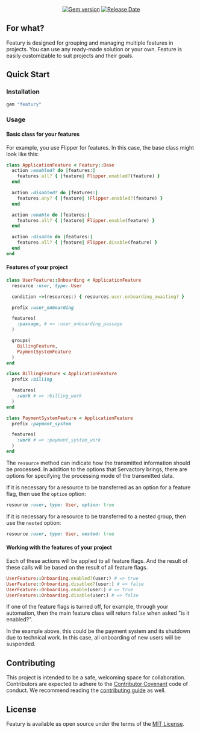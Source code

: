 <p align="center">
  <a href="https://rubygems.org/gems/featury"><img src="https://img.shields.io/gem/v/featury?logo=rubygems&logoColor=fff" alt="Gem version"></a>
  <a href="https://github.com/servactory/featury/releases"><img src="https://img.shields.io/github/release-date/servactory/featury" alt="Release Date"></a>
</p>

## For what?

Featury is designed for grouping and managing multiple features in projects.
You can use any ready-made solution or your own.
Feature is easily customizable to suit projects and their goals.

[//]: # (## Documentation)

[//]: # (See [featury.servactory.com]&#40;https://featury.servactory.com&#41; for documentation.)

## Quick Start

### Installation

```ruby
gem "featury"
```

### Usage

#### Basic class for your features

For example, you use Flipper for features.
In this case, the base class might look like this:

```ruby
class ApplicationFeature < Featury::Base
  action :enabled? do |features:|
    features.all? { |feature| Flipper.enabled?(feature) }
  end

  action :disabled? do |features:|
    features.any? { |feature| !Flipper.enabled?(feature) }
  end

  action :enable do |features:|
    features.all? { |feature| Flipper.enable(feature) }
  end

  action :disable do |features:|
    features.all? { |feature| Flipper.disable(feature) }
  end
end
```

#### Features of your project

```ruby
class UserFeature::Onboarding < ApplicationFeature
  resource :user, type: User

  condition ->(resources:) { resources.user.onboarding_awaiting? }

  prefix :user_onboarding

  features(
    :passage, # => :user_onboarding_passage
  )

  groups(
    BillingFeature,
    PaymentSystemFeature
  )
end
```

```ruby
class BillingFeature < ApplicationFeature
  prefix :billing

  features(
    :work # => :billing_work
  )
end
```

```ruby
class PaymentSystemFeature < ApplicationFeature
  prefix :payment_system

  features(
    :work # => :payment_system_work
  )
end
```

The `resource` method can indicate how the transmitted information should be processed.
In addition to the options that Servactory brings, there are options for specifying the processing mode of the transmitted data.

If it is necessary for a resource to be transferred as an option for a feature flag, then use the `option` option:

```ruby
resource :user, type: User, option: true
```

If it is necessary for a resource to be transferred to a nested group, then use the `nested` option:

```ruby
resource :user, type: User, nested: true
```

#### Working with the features of your project

Each of these actions will be applied to all feature flags.
And the result of these calls will be based on the result of all feature flags.

```ruby
UserFeature::Onboarding.enabled?(user:) # => true
UserFeature::Onboarding.disabled?(user:) # => false
UserFeature::Onboarding.enable(user:) # => true
UserFeature::Onboarding.disable(user:) # => false
```

If one of the feature flags is turned off, for example,
through your automation, then the main feature class will
return `false` when asked "is it enabled?".

In the example above, this could be the payment system and its shutdown due to technical work.
In this case, all onboarding of new users will be suspended.

## Contributing

This project is intended to be a safe, welcoming space for collaboration. 
Contributors are expected to adhere to the [Contributor Covenant](http://contributor-covenant.org) code of conduct. 
We recommend reading the [contributing guide](./CONTRIBUTING.md) as well.

## License

Featury is available as open source under the terms of the [MIT License](http://opensource.org/licenses/MIT).
